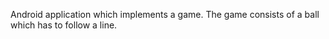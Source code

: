 
Android application which implements a game. The game consists of a ball which has to follow a line.
